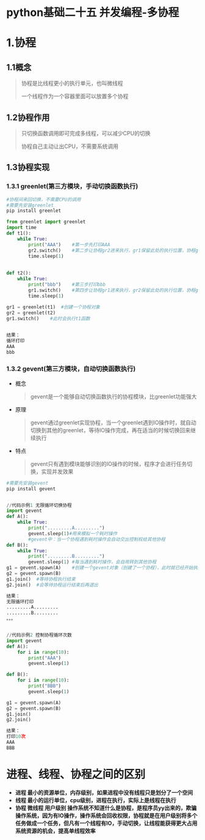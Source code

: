# python基础二十五	并发编程-多协程

# 1.协程

## 1.1概念

> 协程是比线程更小的执行单元，也叫微线程
>
> 一个线程作为一个容器里面可以放置多个协程



## 1.2协程作用

> 只切换函数调用即可完成多线程，可以减少CPU的切换
>
> 协程自己主动让出CPU，不需要系统调用



## 1.3协程实现

### 1.3.1 greenlet(第三方模块，手动切换函数执行)

```python
#协程间来回切换，不需要CPU的调用
#需要先安装greenlet	
pip install greenlet

from greenlet import greenlet
import time
def t1():
    while True:
        print("AAA")	#第一步先打印AAA
        gr2.switch()	#第二步让协程gr2进来执行，gr1保留此处的执行位置，协程gr2执行的是t2函数
        time.sleep(1)
        
        
def t2():
    while True:
        print("bbb")	#第三步打印bbb
        gr1.switch()	#第四步让协程gr1进来执行，gr2保留此处的执行位置，协程gr1执行的是t1函数
        time.sleep(1)
        
gr1 = greenlet(t1)	#创建一个协程对象
gr2 = greenlet(t2)
gr1.switch()	#此时会执行t1函数


结果：
循环打印
AAA
bbb
```

### 1.3.2 gevent(第三方模块，自动切换函数执行)

- 概念

  > gevent是一个能够自动切换函数执行的协程模块，比greenlet功能强大

- 原理

  > gevent通过greenlet实现协程，当一个greenlet遇到IO操作时，就自动切换到其他的greenlet，等待IO操作完成，再在适当的时候切换回来继续执行

- 特点

  > gevent只有遇到模块能够识别的IO操作的时候，程序才会进行任务切换，实现并发效果



```python
#需要先安装gevent
pip install gevent


//代码示例1	无限循环切换协程
import gevent
def A():
    while True:
        print(".........A.........")
        gevent.sleep(1)#用来模拟一个耗时操作
        #gevent中：当一个协程遇到耗时操作会自动交出控制权给其他协程
def B():
    while True:
        print(".........B.........")
        gevent.sleep(1)	#每当遇到耗时操作，会自用转到其他协程
g1 = gevent.spawn(A)	#创建一个gevent对象（创建了一个协程），此时就已经开始执行函数A
g2 = gevent.spawn(B)
g1.join()  #等待协程执行结束
g2.join()  #会等待协程运行结束后再退出

结果：
无限循环打印
.........A.........
.........B.........
。。。


//代码示例2	控制协程循环次数
import gevent
def A():
    for i in range(10):
        print("AAA")
        gevent.sleep(1)

def B():
    for i in range(10):
        print("BBB")
        gevent.sleep(1)

g1 = gevent.spawn(A)
g2 = gevent.spawn(B)
g1.join()
g2.join()

结果：
打印10次
AAA
BBB
```

# 进程、线程、协程之间的区别

- **进程	最小的资源单位，内存级别，如果进程中没有线程只是划分了一个空间**
- **线程	最小的运行单位，cpu级别，进程在执行，实际上是线程在执行**
- **协程	微线程	用户级别	操作系统不知道什么是协程，是程序员yy出来的，欺骗操作系统，因为有IO操作，操作系统会回收权限，协程就是在用户级别将多个任务做成一个任务，但凡有一个线程有IO，手动切换，让线程能获得更大占用系统资源的机会，提高单线程效率**

